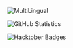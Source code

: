 ![MultiLingual](https://github-readme-stats-chi-blush.vercel.app/api/top-langs/?username=ss0809&langs_count=8&theme=dark&count-private=true&layout=compact)

![GitHub Statistics](https://github-readme-stats.vercel.app/api?username=ss0809&show_icons=true&theme=transparent)

![Hacktober Badges](https://holopin.me/ss0809)
